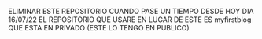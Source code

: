ELIMINAR ESTE REPOSITORIO CUANDO PASE UN TIEMPO DESDE HOY DIA 16/07/22
EL REPOSITORIO QUE USARE EN LUGAR DE ESTE ES myfirstblog QUE ESTA EN PRIVADO (ESTE LO TENGO EN PUBLICO)
